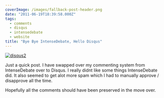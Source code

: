 ```yaml
---
coverImage: /images/fallback-post-header.png
date: "2011-06-19T18:39:58.000Z"
tags:
  - comments
  - disqus
  - intensedebate
  - website
title: "Bye Bye IntenseDebate, Hello Disqus"
---
```


[![](/wp-content/uploads/2011/06/disqus2.jpg "disqus2")](/wp-content/uploads/2011/06/disqus2.jpg)

Just a quick post. I have swapped over my commenting system from IntenseDebate over to Disqus. I really didnt like some things IntenseDebate did. It also seemed to get alot more spam which I had to manually approve / disapprove all the time.

<!-- more -->

Hopefully all the comments should have been preserved in the move over.
